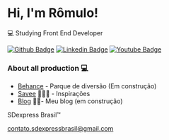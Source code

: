 # Hi, I'm Rômulo!

💻 Studying Front End Developer

[![Github Badge](https://img.shields.io/badge/-Github-000?style=flat-square&logo=Github&logoColor=white&link=https://github.com/Romulo-Filipe-Rodrigues-dos-Reis)](https://github.com/Romulo-Filipe-Rodrigues-dos-Reis)
[![Linkedin Badge](https://img.shields.io/badge/-LinkedIn-blue?style=flat-square&logo=Linkedin&logoColor=white&link=https://www.linkedin.com/in/sdexpressbrasil/)](https://www.linkedin.com/in/sdexpressbrasil/)
[![Youtube Badge](https://img.shields.io/badge/-YouTube-ff0000?style=flat-square&labelColor=ff0000&logo=youtube&logoColor=white&link=https://www.youtube.com/channel/UC_lQIwKUfXKLHTU-CFHBhng)](https://www.youtube.com/channel/UC_lQIwKUfXKLHTU-CFHBhng)

### About all production 💻 
- [Behance](https://www.behance.net/sdexpressbrasil/appreciated) - Parque de diversão (Em construção) 
- [Savee](https://savee.it/romulo_filipe_rodrigues_dos_reis/)  👨🏼‍🏫 - Inspirações
- [Blog](https://sdexpresscriativo.blogspot.com/p/album.html)  ✍🏼- Meu blog (em construção)

SDexpress Brasil™

 contato.sdexpressbrasil@gmail.com
